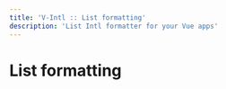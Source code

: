 ```yaml
---
title: 'V-Intl :: List formatting'
description: 'List Intl formatter for your Vue apps'
---
```


# List formatting